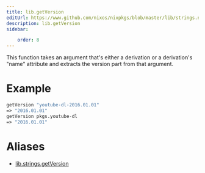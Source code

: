 ```yaml
---
title: lib.getVersion
editUrl: https://www.github.com/nixos/nixpkgs/blob/master/lib/strings.nix#L1025C16
description: lib.getVersion
sidebar:

    order: 8
---
```


This function takes an argument that's either a derivation or a
derivation's "name" attribute and extracts the version part from that
argument.

# Example

```nix
getVersion "youtube-dl-2016.01.01"
=> "2016.01.01"
getVersion pkgs.youtube-dl
=> "2016.01.01"
```


# Aliases

- [lib.strings.getVersion](reference/lib/strings/lib-strings-getVersion)


